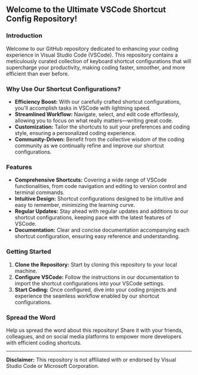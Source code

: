 ## Welcome to the Ultimate VSCode Shortcut Config Repository!

### Introduction
Welcome to our GitHub repository dedicated to enhancing your coding experience in Visual Studio Code (VSCode). This repository contains a meticulously curated collection of keyboard shortcut configurations that will supercharge your productivity, making coding faster, smoother, and more efficient than ever before.

### Why Use Our Shortcut Configurations?
- **Efficiency Boost:** With our carefully crafted shortcut configurations, you'll accomplish tasks in VSCode with lightning speed.
- **Streamlined Workflow:** Navigate, select, and edit code effortlessly, allowing you to focus on what really matters—writing great code.
- **Customization:** Tailor the shortcuts to suit your preferences and coding style, ensuring a personalized coding experience.
- **Community-Driven:** Benefit from the collective wisdom of the coding community as we continually refine and improve our shortcut configurations.

### Features
- **Comprehensive Shortcuts:** Covering a wide range of VSCode functionalities, from code navigation and editing to version control and terminal commands.
- **Intuitive Design:** Shortcut configurations designed to be intuitive and easy to remember, minimizing the learning curve.
- **Regular Updates:** Stay ahead with regular updates and additions to our shortcut configurations, keeping pace with the latest features of VSCode.
- **Documentation:** Clear and concise documentation accompanying each shortcut configuration, ensuring easy reference and understanding.

### Getting Started
1. **Clone the Repository:** Start by cloning this repository to your local machine.
2. **Configure VSCode:** Follow the instructions in our documentation to import the shortcut configurations into your VSCode settings.
3. **Start Coding:** Once configured, dive into your coding projects and experience the seamless workflow enabled by our shortcut configurations.


### Spread the Word
Help us spread the word about this repository! Share it with your friends, colleagues, and on social media platforms to empower more developers with efficient coding shortcuts.


---

**Disclaimer:** This repository is not affiliated with or endorsed by Visual Studio Code or Microsoft Corporation.
